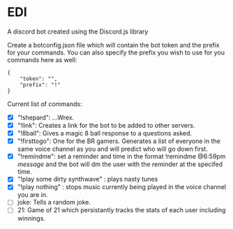 # EDI
A discord bot created using the Discord.js library

Create a botconfig.json file which will contain the bot token and the prefix for your commands. You can also specify the prefix you wish to use for you commands here as well:

```
{
    "token": "",
    "prefix": "!"
}
```

Current list of commands:


- [x] "!shepard":   ...Wrex.
- [x] "!link": Creates a link for the bot to be added to other servers.
- [x] "!8ball": Gives a magic 8 ball response to a questions asked.
- [x] "!firsttogo": One for the BR gamers. Generates a list of everyone in the same voice channel as you and will predict who will go down first.
- [x] "!remindme": set a reminder and time in the format !remindme @6:59pm *message* and the bot will dm the user with the reminder at the specifed time.
- [x] "!play some dirty synthwave" : plays nasty tunes 
- [x] "!play nothing" : stops music currently being played in the voice channel you are in.
- [ ] joke: Tells a random joke.
- [ ] 21: Game of 21 which persistantly tracks the stats of each user including winnings. 
